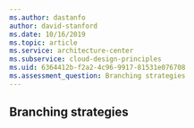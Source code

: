 ```yaml
---
ms.author: dastanfo
author: david-stanford
ms.date: 10/16/2019
ms.topic: article
ms.service: architecture-center
ms.subservice: cloud-design-principles
ms.uid: 6364412b-f2a2-4c96-9917-81531e076708
ms.assessment_question: Branching strategies
---
```

## Branching strategies


